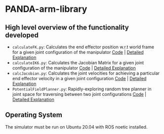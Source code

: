 # PANDA-arm-library
<!-- ### Date Created: 11/22/2022 -->

<!-- Contributors: Raima Sen -->


## High level overview of the functionality developed 
-  `calculateFK.py`: Calculates the end effector position w.r.t world frame for a given joint configuration of the manipulator [Code](/lib/calculateFK.py) | [Detailed Explanation](/labs/lab1/MEAM520_Lab1_Submission.pdf)
-  `calculateIK6.py`: Calculates the Jacobian Matrix for a given joint configuration of the manipulator [Code](/lib/calcJacobian.py) | [Detailed Explanation](/labs/lab2/meam520_lab2_Sub.pdf)
- `calcJacobian.py`: Calculates the joint velocities for achieving a particular end effector velocity in a given joint configuration [Code](/lib/IK_velocity.py) | [Detailed Explanation](/labs/lab2/meam520_lab2_Sub.pdf)
- `PotentialFieldPlanner.py`: Rapidly-exploring random tree planner in joint space for traversing between two joint configurations [Code](/lib/rrt.py) | [Detailed Explanation](/labs/lab4/meam520_lab4.pdf)



## Operating System

The simulator must be run on Ubuntu 20.04 with ROS noetic installed.

